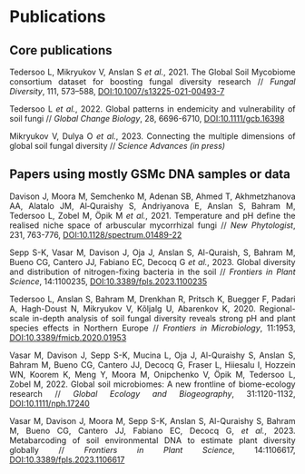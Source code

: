<style>body {text-align: justify}</style> 

# Publications

## Core publications

Tedersoo L, Mikryukov V, Anslan S _et al._, 2021. The Global Soil Mycobiome consortium dataset for boosting fungal diversity research // *Fungal Diversity*, 111, 573–588, [DOI:10.1007/s13225-021-00493-7](https://doi.org/10.1007/s13225-021-00493-7)  

Tedersoo L _et al._, 2022. Global patterns in endemicity and vulnerability of soil fungi // *Global Change Biology*, 28, 6696-6710, [DOI:10.1111/gcb.16398](https://doi.org/10.1111/gcb.16398)  

Mikryukov V, Dulya O _et al._, 2023. Connecting the multiple dimensions of global soil fungal diversity // *Science Advances (in press)*  


## Papers using mostly GSMc DNA samples or data

Davison J, Moora M, Semchenko M, Adenan SB, Ahmed T, Akhmetzhanova AA, Alatalo JM, Al‐Quraishy S, Andriyanova E, Anslan S, Bahram M, Tedersoo L, Zobel M, Öpik M _et al._, 2021. Temperature and pH define the realised niche space of arbuscular mycorrhizal fungi // *New Phytologist*, 231, 763-776, [DOI:10.1128/spectrum.01489-22](https://doi.org/10.1128%2Fspectrum.01489-22)  

Sepp S-K, Vasar M, Davison J, Oja J, Anslan S, Al-Quraish, S, Bahram M, Bueno CG, Cantero JJ, Fabiano EC, Decocq G _et al._, 2023. Global diversity and distribution of nitrogen-fixing bacteria in the soil // *Frontiers in Plant Science*, 14:1100235, [DOI:10.3389/fpls.2023.1100235](https://doi.org/10.3389/fpls.2023.1100235)  

Tedersoo L, Anslan S, Bahram M, Drenkhan R, Pritsch K, Buegger F, Padari A, Hagh-Doust N, Mikryukov V, Kõljalg U, Abarenkov K, 2020. Regional-scale in-depth analysis of soil fungal diversity reveals strong pH and plant species effects in Northern Europe // *Frontiers in Microbiology*, 11:1953, [DOI:10.3389/fmicb.2020.01953](https://doi.org/10.3389/fmicb.2020.01953)  

Vasar M, Davison J, Sepp S-K, Mucina L, Oja J, Al-Quraishy S, Anslan S, Bahram M, Bueno CG, Cantero JJ, Decocq G, Fraser L, Hiiesalu I, Hozzein WN, Koorem K, Meng Y, Moora M, Onipchenko V, Öpik M, Tedersoo L, Zobel M, 2022. Global soil microbiomes: A new frontline of biome-ecology research // *Global Ecology and Biogeography*, 31:1120-1132, [DOI:10.1111/nph.17240](http://dx.doi.org/10.1111/nph.17240)  

Vasar M, Davison J, Moora M, Sepp S-K, Anslan S, Al-Quraishy S, Bahram M, Bueno CG, Cantero JJ, Fabiano EC, Decocq G, _et al._, 2023. Metabarcoding of soil environmental DNA to estimate plant diversity globally // *Frontiers in Plant Science*, 14:1106617, [DOI:10.3389/fpls.2023.1106617](https://doi.org/10.3389/fpls.2023.1106617)  
